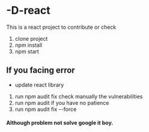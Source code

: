# -D-react
This is a react project to contribute or check
1. clone project
2. npm install
3. npm start

## If you facing error
* update react library
1. run npm audit fix
    check manually the vulnerabilities
2. run npm audit
    if you have no patience 
3. run npm audit fix --force 


#### Although problem not solve google it boy.